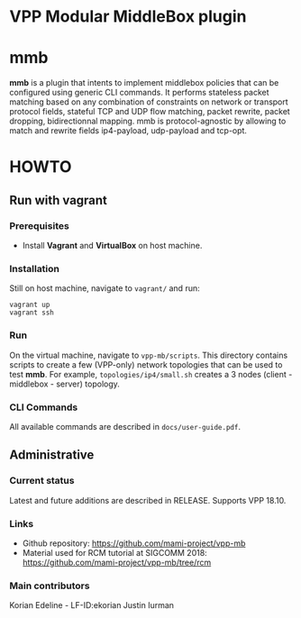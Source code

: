 
VPP Modular MiddleBox plugin
=====================

# **mmb**

**mmb** is a plugin that intents to implement middlebox policies that can be
configured using generic CLI commands. It performs stateless packet matching
based on any combination of constraints on network or transport protocol fields,
stateful TCP and UDP flow matching, packet rewrite, packet dropping,
bidirectionnal mapping. mmb is protocol-agnostic by allowing to match and
rewrite fields ip4-payload, udp-payload and tcp-opt.

# HOWTO

## Run with vagrant

### Prerequisites

- Install **Vagrant** and **VirtualBox** on host machine.

### Installation

Still on host machine, navigate to `vagrant/`  and run:

    vagrant up
    vagrant ssh

### Run

On the virtual machine, navigate to `vpp-mb/scripts`. This directory contains
scripts to create a few (VPP-only) network topologies that can be used to test
**mmb**. For example, `topologies/ip4/small.sh` creates a 3 nodes
(client - middlebox - server) topology.

### CLI Commands

All available commands are described in `docs/user-guide.pdf`.

## Administrative

### Current status

Latest and future additions are described in RELEASE. Supports VPP 18.10.

### Links

- Github repository: https://github.com/mami-project/vpp-mb
- Material used for RCM tutorial at SIGCOMM 2018: https://github.com/mami-project/vpp-mb/tree/rcm

### Main contributors

Korian Edeline - LF-ID:ekorian
Justin Iurman
